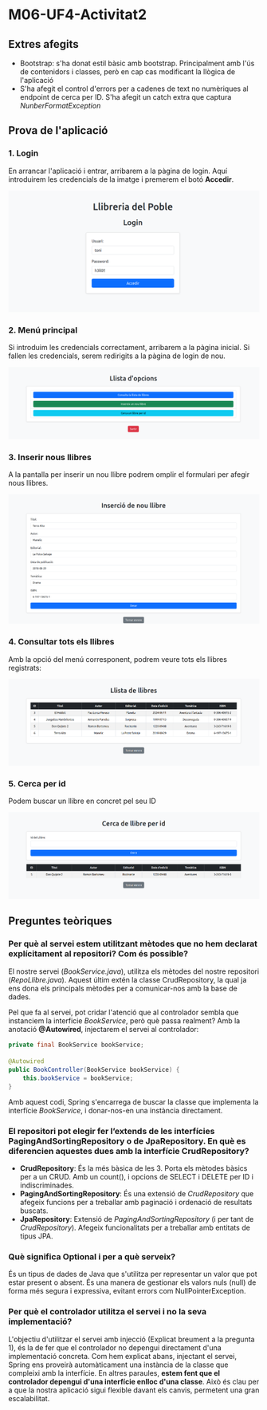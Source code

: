# M06-UF4-Activitat2

## Extres afegits
- Bootstrap: s'ha donat estil bàsic amb bootstrap. Principalment amb l'ús de contenidors i classes, però en cap cas modificant la llògica de l'aplicació
- S'ha afegit el control d'errors per a cadenes de text no numèriques al endpoint de cerca per ID. S'ha afegit un catch extra que captura _NunberFormatException_

## Prova de l'aplicació
### 1. Login
En arrancar l'aplicació i entrar, arribarem a la pàgina de login. Aquí introduirem les credencials de la imatge i premerem el botó **Accedir**.

![alt text](login.png)

### 2. Menú principal
Si introduim les credencials correctament, arribarem a la pàgina inicial. Si fallen les credencials, serem redirigits a la pàgina de login de nou.

![alt text](menu.png)

### 3. Inserir nous llibres
A la pantalla per inserir un nou llibre podrem omplir el formulari per afegir nous llibres.

![alt text](insert.png)

### 4. Consultar tots els llibres
Amb la opció del menú corresponent, podrem veure tots els llibres registrats:

![alt text](taula.png)

### 5. Cerca per id
Podem buscar un llibre en concret pel seu ID

![alt text](cerca.png)


## Preguntes teòriques

### Per què al servei estem utilitzant mètodes que no hem declarat explícitament al repositori? Com és possible?
El nostre servei (_BookService.java_), utilitza els mètodes del nostre repositori (_RepoLlibre.java_). Aquest últim extén la classe CrudRepository, la qual ja ens dona els principals mètodes per a comunicar-nos amb la base de dades.

Pel que fa al servei, pot cridar l'atenció que al controlador sembla que instanciem la interficie _BookService_, però què passa realment? Amb la anotació **@Autowired**, injectarem el servei al controlador:

```java
private final BookService bookService;

@Autowired
public BookController(BookService bookService) {
    this.bookService = bookService;
}
```
Amb aquest codi, Spring s'encarrega de buscar la classe que implementa la interfície _BookService_, i donar-nos-en una instància directament.

### El repositori pot elegir fer l’extends de les interfícies PagingAndSortingRepository o de JpaRepository. En què es diferencien aquestes dues amb la interfície CrudRepository?
- **CrudRepository**: És la més bàsica de les 3. Porta els mètodes bàsics per a un CRUD. Amb un count(), i opcions de SELECT i DELETE per ID i indiscriminades.
- **PagingAndSortingRepository**: És una extensió de _CrudRepository_ que afegeix funcions per a treballar amb paginació i ordenació de resultats buscats.
- **JpaRepository**: Extensió de _PagingAndSortingRepository_ (i per tant de _CrudRepository_). Afegeix funcionalitats per a treballar amb entitats de tipus JPA.  

### Què significa Optional<Classe> i per a què serveix?
És un tipus de dades de Java que s'utilitza per representar un valor que pot estar present o absent. És una manera de gestionar els valors nuls (null) de forma més segura i expressiva, evitant errors com NullPointerException.

### Per què el controlador utilitza el servei i no la seva implementació?
L'objectiu d'utilitzar el servei amb injecció (Explicat breument a la pregunta 1), és la de fer que el controlador no depengui directament d'una implementació concreta. Com hem explicat abans, injectant el servei, Spring ens proveirà automàticament una instància de la classe que compleixi amb la interfície. En altres paraules, **estem fent que el controlador depengui d'una interfície enlloc d'una classe**. Això és clau per a que la nostra aplicació sigui flexible davant els canvis, permetent una gran escalabilitat.
